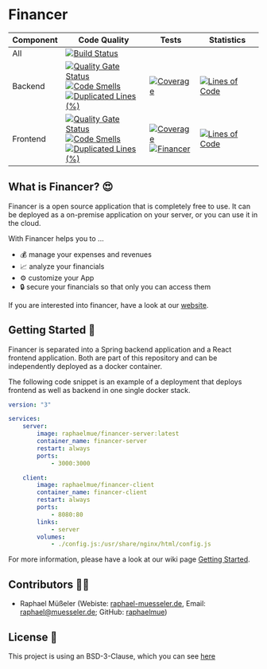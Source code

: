 # Financer

| Component | Code Quality | Tests | Statistics |
| --------- | ------------ | ----- | ---------- |
| All       | [![Build Status](https://jenkins.raphael-muesseler.de/job/financer/job/master/badge/icon)](https://jenkins.raphael-muesseler.de/job/financer/job/master/) | | | |
| Backend   | [![Quality Gate Status](https://sonarqube.raphael-muesseler.de/api/project_badges/measure?project=financer&metric=alert_status)](https://sonarqube.raphael-muesseler.de/dashboard?id=financer) <br /> [![Code Smells](https://sonarqube.raphael-muesseler.de/api/project_badges/measure?project=financer&metric=code_smells)](https://sonarqube.raphael-muesseler.de/dashboard?id=financer) <br /> [![Duplicated Lines (%)](https://sonarqube.raphael-muesseler.de/api/project_badges/measure?project=financer&metric=duplicated_lines_density)](https://sonarqube.raphael-muesseler.de/dashboard?id=financer) | [![Coverage](https://sonarqube.raphael-muesseler.de/api/project_badges/measure?project=financer&metric=coverage)](https://sonarqube.raphael-muesseler.de/dashboard?id=financer) | [![Lines of Code](https://sonarqube.raphael-muesseler.de/api/project_badges/measure?project=financer&metric=ncloc)](https://sonarqube.raphael-muesseler.de/dashboard?id=financer) |
| Frontend  | [![Quality Gate Status](https://sonarqube.raphael-muesseler.de/api/project_badges/measure?project=financer-frontend&metric=alert_status)](https://sonarqube.raphael-muesseler.de/dashboard?id=financer-frontend) <br /> [![Code Smells](https://sonarqube.raphael-muesseler.de/api/project_badges/measure?project=financer-frontend&metric=code_smells)](https://sonarqube.raphael-muesseler.de/dashboard?id=financer-frontend) <br /> [![Duplicated Lines (%)](https://sonarqube.raphael-muesseler.de/api/project_badges/measure?project=financer-frontend&metric=duplicated_lines_density)](https://sonarqube.raphael-muesseler.de/dashboard?id=financer-frontend) | [![Coverage](https://sonarqube.raphael-muesseler.de/api/project_badges/measure?project=financer-frontend&metric=coverage)](https://sonarqube.raphael-muesseler.de/dashboard?id=financer-frontend) <br /> [![Financer](https://img.shields.io/endpoint?url=https://dashboard.cypress.io/badge/detailed/ridaia/master&style=flat&logo=cypress)](https://dashboard.cypress.io/projects/ridaia/runs) | [![Lines of Code](https://sonarqube.raphael-muesseler.de/api/project_badges/measure?project=financer-frontend&metric=ncloc)](https://sonarqube.raphael-muesseler.de/dashboard?id=financer-frontend) | 


## What is Financer? 😍

Financer is a open source application that is completely free to use. It can be deployed as a on-premise application on your server, or you can use it in the cloud.

With Financer helps you to ...
- 💰 manage your expenses and revenues
- 📈 analyze your financials
- ⚙ customize your App
- 🔒 secure your financials so that only you can access them

If you are interested into financer, have a look at our [website](https://financer-project.org/).

## Getting Started 💨 

Financer is separated into a Spring backend application and a React frontend application. Both are part of this repository and can be independently deployed as a docker container.

The following code snippet is an example of a deployment that deploys frontend as well as backend in one single docker stack.

```yaml
version: "3"

services:
    server:
        image: raphaelmue/financer-server:latest
        container_name: financer-server
        restart: always
        ports:
            - 3000:3000

    client:
        image: raphaelmue/financer-client
        container_name: financer-client
        restart: always
        ports:
            - 8080:80
        links:
            - server
        volumes:
            - ./config.js:/usr/share/nginx/html/config.js
```

For more information, please have a look at our wiki page [Getting Started](https://github.com/raphaelmue/financer/wiki/Getting-Started).

## Contributors 👨‍🔧

- Raphael Müßeler (Webiste: [raphael-muesseler.de](https://raphael-muesseler.de), Email: [raphael@muesseler.de](mailto:raphael@muesseler.de); GitHub: [raphaelmue](https://github.com/raphaelmue))

## License 📜

This project is using an BSD-3-Clause, which you can see [here](LICENSE)
